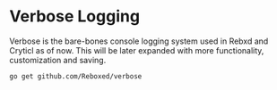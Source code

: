 # Verbose Logging
Verbose is the bare-bones console logging system used in Rebxd and Cryticl as of now.
This will be later expanded with more functionality, customization and saving.

```
go get github.com/Reboxed/verbose
```
